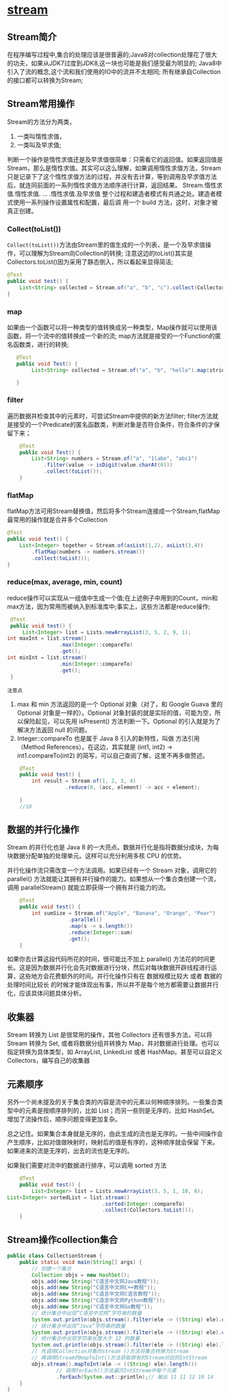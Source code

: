 # [stream](https://github.com/chenwei1905/JavaLearning)
## Stream简介
在程序编写过程中,集合的处理应该是很普遍的;Java8对collection处理花了很大的功夫，如果从JDK7过度到JDK8,这一块也可能是我们感受最为明显的;
Java8中引入了流的概念,这个流和我们使用的IO中的流并不太相同;
所有继承自Collection的接口都可以转换为Stream;

## Stream常用操作
Stream的方法分为两类，
1. 一类叫惰性求值，
2. 一类叫及早求值;

判断一个操作是惰性求值还是及早求值很简单：只需看它的返回值。如果返回值是 Stream，那么是惰性求值。其实可以这么理解，如果调用惰性求值方法，Stream 只是记录下了这个惰性求值方法的过程，并没有去计算，等到调用及早求值方法后，就连同前面的一系列惰性求值方法顺序进行计算，返回结果。
Stream.惰性求值.惰性求值. ... .惰性求值.及早求值
整个过程和建造者模式有共通之处。建造者模式使用一系列操作设置属性和配置，最后调 用一个 build 方法，这时，对象才被真正创建。

### Collect(toList()) 
`Collect(toList())`方法由Stream里的值生成的一个列表，是一个及早求值操作，可以理解为Stream向Collection的转换;
注意这边的toList()其实是Collectors.toList()因为采用了静态倒入，所以看起来显得简洁;
```java
@Test
public void test() {
    List<String> collected = Stream.of("a", "b", "c").collect(Collectors.toList());
}

```

### map
如果由一个函数可以将一种类型的值转换成另一种类型，Map操作就可以使用该函数，将一个流中的值转换成一个新的流; 
map方法就是接受的一个Function的匿名函数类，进行的转换;
```java
   @Test
   public void Test() {
        List<String> collected = Stream.of("a", "b", "hello").map(string -> string.toUpperCase()).Collect(toList());

   }
```
### filter
遍历数据并检查其中的元素时，可尝试Stream中提供的新方法filter;
filter方法就是接受的一个Predicate的匿名函数类，判断对象是否符合条件，符合条件的才保留下来；
```java
    @Test
    public void Test() {
        List<String> numbers = Stream.of("a", "1labe", "abc1")
            .filter(value -> isDigit(value.charAt(0)))
            .collect(toList());
    }

```
### flatMap
flatMap方法可用Stream替换值，然后将多个Stream连接成一个Stream,flatMap最常用的操作就是合并多个Collection
```java
@Test
public void test() {
    List<Integer> together = Stream.of(asList(1,2), asList(3,4))
        .flatMap(numbers -> numbers.stream())
        .collect(toList());
}

```
### reduce(max, average, min, count)
reduce操作可以实现从一组值中生成一个值;在上述例子中用到的Count，min和max方法，因为常用而被纳入到标准库中;事实上，这些方法都是reduce操作;
```java
 @Test
 public void test() {
     List<Integer> list = Lists.newArrayList(3, 5, 2, 9, 1);
int maxInt = list.stream()
				 .max(Integer::compareTo)
				 .get();
int minInt = list.stream()
				 .min(Integer::compareTo)
				 .get();
 }
```
`注意点`  
1. max 和 min 方法返回的是一个 Optional 对象（对了，和 Google Guava 里的 Optional 对象是一样的）。Optional 对象封装的就是实际的值，可能为空，所以保险起见，可以先用 isPresent() 方法判断一下。Optional 的引入就是为了解决方法返回 null 的问题。
2. Integer::compareTo 也是属于 Java 8 引入的新特性，叫做 方法引用（Method References）。在这边，其实就是 (int1, int2) -> int1.compareTo(int2) 的简写，可以自己查阅了解，这里不再多做赘述。
```java
    @Test
    public void test() {
        int result = Stream.of(1, 2, 3, 4)
				   .reduce(0, (acc, element) -> acc + element);
                
    }
    //10
```

## 数据的并行化操作
Stream 的并行化也是 Java 8 的一大亮点。数据并行化是指将数据分成块，为每块数据分配单独的处理单元。这样可以充分利用多核 CPU 的优势。

并行化操作流只需改变一个方法调用。如果已经有一个 Stream 对象，调用它的 parallel() 方法就能让其拥有并行操作的能力。如果想从一个集合类创建一个流，调用 parallelStream() 就能立即获得一个拥有并行能力的流。

```java
    @Test
    public void test() {
        int sumSize = Stream.of("Apple", "Banana", "Orange", "Pear")
					.parallel()
					.map(s -> s.length())
					.reduce(Integer::sum)
					.get();
    }

```
如果你去计算这段代码所花的时间，很可能比不加上 parallel() 方法花的时间更长。这是因为数据并行化会先对数据进行分块，然后对每块数据开辟线程进行运算，这些地方会花费额外的时间。并行化操作只有在 数据规模比较大 或者 数据的处理时间比较长 的时候才能体现出有事，所以并不是每个地方都需要让数据并行化，应该具体问题具体分析。

## 收集器
Stream 转换为 List 是很常用的操作，其他 Collectors 还有很多方法，可以将 Stream 转换为 Set, 或者将数据分组并转换为 Map，并对数据进行处理。也可以指定转换为具体类型，如 ArrayList, LinkedList 或者 HashMap。甚至可以自定义 Collectors，编写自己的收集器
## 元素顺序

另外一个尚未提及的关于集合类的内容是流中的元素以何种顺序排列。一些集合类型中的元素是按顺序排列的，比如 List；而另一些则是无序的，比如 HashSet。增加了流操作后，顺序问题变得更加复杂。

总之记住。如果集合本身就是无序的，由此生成的流也是无序的。一些中间操作会产生顺序，比如对值做映射时，映射后的值是有序的，这种顺序就会保留 下来。如果进来的流是无序的，出去的流也是无序的。

如果我们需要对流中的数据进行排序，可以调用 sorted 方法

```java 
    @Test
    public void test() {
        List<Integer> list = Lists.newArrayList(3, 5, 1, 10, 8);
List<Integer> sortedList = list.stream()
							   .sorted(Integer::compareTo)
							   .collect(Collectors.toList());
    }

```
## Stream操作collection集合
```java
public class CollectionStream {
    public static void main(String[] args) {
        // 创建一个集合
        Collection objs = new HashSet();
        objs.add(new String("C语言中文网Java教程"));
        objs.add(new String("C语言中文网C++教程"));
        objs.add(new String("C语言中文网C语言教程"));
        objs.add(new String("C语言中文网Python教程"));
        objs.add(new String("C语言中文网Go教程"));
        // 统计集合中出现“C语言中文网”字符串的数量
        System.out.println(objs.stream().filter(ele -> ((String) ele).contains("C语言中文网")).count()); // 输出 5
        // 统计集合中出现“Java”字符串的数量
        System.out.println(objs.stream().filter(ele -> ((String) ele).contains("Java")).count()); // 输出 1
        // 统计集合中出现字符串长度大于 12 的数量
        System.out.println(objs.stream().filter(ele -> ((String) ele).length() > 12).count()); // 输出 1
        // 先调用Collection对象的stream ()方法将集合转换为Stream
        // 再调用Stream的mapToInt()方法获取原有的Stream对应的IntStream
        objs.stream().mapToInt(ele -> ((String) ele).length())
                // 调用forEach()方法遍历IntStream中每个元素
                .forEach(System.out::println);// 输出 11 11 12 10 14
    }
}

```


